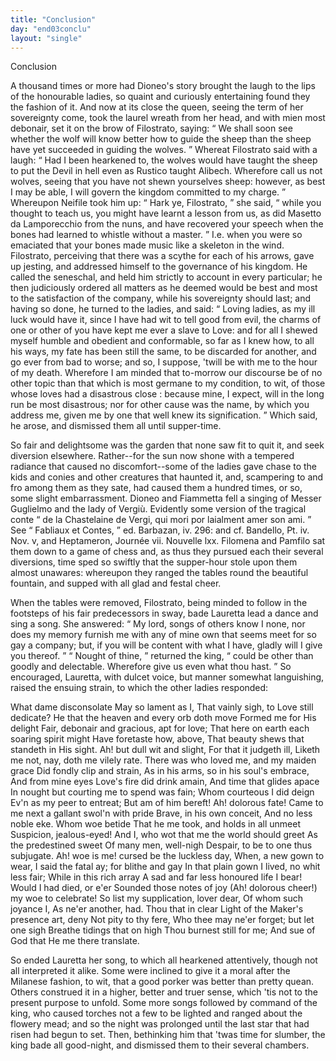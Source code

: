 ```yaml
---
title: "Conclusion"
day: "end03conclu"
layout: "single"
---
```

<html>
 <head>
 </head>
 <body>
  <div id="d03conclu" type="conclusion" who="author">
   <head>
    Conclusion
   </head>
   <p>
    <milestone id="p03970001"/>
    A thousand times or more had Dioneo's story brought the laugh to
 the lips of the honourable ladies, so quaint and curiously entertaining
 found they the fashion of it. And now at its close the queen, seeing the
 term of her sovereignty come, took the laurel wreath from her head,
 and with mien most debonair, set it on the brow of Filostrato,
 saying:
    <q direct="unspecified">
     We shall soon see whether the wolf will know better
 how to guide the sheep than the sheep have yet succeeded in guiding
 the wolves.
    </q>
    <milestone id="p03970002"/>
    Whereat Filostrato said with a laugh:
    <q direct="unspecified">
     Had I been
 hearkened to, the wolves would have taught the sheep to put the
 Devil in hell even as Rustico taught Alibech. Wherefore call us not
 wolves, seeing that you have not shewn yourselves sheep: however,
 as best I may be able, I will govern the kingdom committed to my
     <pb n="255"/>
     charge.
    </q>
    <milestone id="p03970003"/>
    Whereupon Neifile took him up:
    <q direct="unspecified">
     Hark ye, Filostrato,
    </q>
    she said,
    <q direct="unspecified">
     while you thought to teach us, you might have learnt a
 lesson from us, as did Masetto da Lamporecchio from the nuns, and
 have recovered your speech when the bones had learned to whistle
 without a master.
    </q>
    <note>
     <!--(i)-->
     I.e.
     <!--(/i)-->
     when you were so emaciated that your
 bones made music like a skeleton in the wind.
    </note>
    <milestone id="p03970004"/>
    Filostrato, perceiving that there was a scythe
 for each of his arrows, gave up jesting, and addressed himself to the
 governance of his kingdom. He called the seneschal, and held him
 strictly to account in every particular; he then judiciously ordered
 all matters as he deemed would be best and most to the satisfaction of
 the company, while his sovereignty should last; and having so done,
 he turned to the ladies, and said:
    <milestone id="p03970005"/>
    <q direct="unspecified">
     Loving ladies, as my ill luck
 would have it, since I have had wit to tell good from evil, the charms
 of one or other of you have kept me ever a slave to Love: and for
 all I shewed myself humble and obedient and conformable, so far as
 I knew how, to all his ways, my fate has been still the same, to be
 discarded for another, and go ever from bad to worse; and so, I
 suppose, 'twill be with me to the hour of my death.
     <milestone id="p03970006"/>
     Wherefore I am
 minded that to-morrow our discourse be of no other topic than that
	which is most germane to my condition, to wit,
     <seg type="topic">
      of those whose loves
 had a disastrous close
     </seg>
     : because mine, I expect, will in the long
 run be most disastrous; nor for other cause was the name, by which
 you address me, given me by one that well knew its signification.
    </q>
    Which said, he arose, and dismissed them all until supper-time.
   </p>
   <p>
    <milestone id="p03970007"/>
    So fair and delightsome was the garden that none saw fit to quit
 it, and seek diversion elsewhere. Rather--for the sun now shone
 with a tempered radiance that caused no discomfort--some of the
 ladies gave chase to the kids and conies and other creatures that
 haunted it, and, scampering to and fro among them as they sate,
 had caused them a hundred times, or so, some slight embarrassment.
    <milestone id="p03970008"/>
    Dioneo and Fiammetta fell a singing of Messer Guglielmo
 and the lady of Vergi&ugrave;.
    <note>
     Evidently some version of the tragical
     <!--(i)-->
     conte
     <!--(/i)-->
     <q direct="unspecified">
      de la
 Chastelaine de
 Vergi, qui mori por laialment amer son ami.
     </q>
     See
     <q direct="unspecified">
      Fabliaux et
 Contes,
     </q>
     ed. Barbazan, iv. 296: and cf. Bandello, Pt. iv. Nov. v, and Heptameron,
 Journ&eacute;e vii. Nouvelle lxx.
    </note>
    Filomena and Pamfilo sat them down to
 a game of chess and, as thus they pursued each their several
    <pb n="256"/>
    diversions, time sped so swiftly that the supper-hour stole upon them
 almost unawares: whereupon they ranged the tables round the
 beautiful fountain, and supped with all glad and festal cheer.
   </p>
   <p>
    <milestone id="p03970009"/>
    When the tables were removed, Filostrato, being minded to
 follow in the footsteps of his fair predecessors in sway, bade Lauretta
 lead a dance and sing a song. She answered:
    <q direct="unspecified">
     My lord, songs of
 others know I none, nor does my memory furnish me with any of
 mine own that seems meet for so gay a company; but, if you will
 be content with what I have, gladly will I give you thereof.
    </q>
    <milestone id="p03970010"/>
    <q direct="unspecified">
     Nought of thine,
    </q>
    returned the king,
    <q direct="unspecified">
     could be other than
 goodly and delectable. Wherefore give us even what thou hast.
    </q>
    <milestone id="p03970011"/>
    So
 encouraged, Lauretta, with dulcet voice, but manner somewhat
 languishing, raised the ensuing strain, to which the other ladies
 responded:
   </p>
   <div3 type="song" who="lauretta">
    <lg>
     <milestone id="p03970012"/>
     <l>
      What dame disconsolate
     </l>
     <l>
      May so lament as I,
     </l>
     <l>
      That vainly sigh, to Love still dedicate?
     </l>
    </lg>
    <lg>
     <milestone id="p03970013"/>
     <l>
      He that the heaven and every orb doth move
     </l>
     <l>
      Formed me for His delight
     </l>
     <l>
      Fair, debonair and gracious, apt for love;
     </l>
     <l>
      That here on earth each soaring spirit might
     </l>
     <l>
      Have foretaste how, above,
     </l>
     <l>
      That beauty shews that standeth in His sight.
     </l>
     <l>
      Ah! but dull wit and slight,
     </l>
     <l>
      For that it judgeth ill,
     </l>
     <l>
      Liketh me not, nay, doth me vilely rate.
     </l>
    </lg>
    <lg>
     <milestone id="p03970014"/>
     <l>
      There was who loved me, and my maiden grace
     </l>
     <l>
      Did fondly clip and strain,
     </l>
     <l>
      As in his arms, so in his soul's embrace,
     </l>
     <l>
      And from mine eyes Love's fire did drink amain,
     </l>
     <l>
      And time that glides apace
     </l>
     <l>
      In nought but courting me to spend was fain;
     </l>
     <l>
      Whom courteous I did deign
     </l>
     <l>
      Ev'n as my peer to entreat;
     </l>
     <l>
      But am of him bereft! Ah! dolorous fate!
     </l>
    </lg>
    <lg>
     <milestone id="p03970015"/>
     <l>
      Came to me next a gallant swol'n with pride
     </l>
     <l>
      Brave, in his own conceit,
     </l>
     <pb n="257"/>
     <l>
      And no less noble eke. Whom woe betide
     </l>
     <l>
      That he me took, and holds in all unmeet
     </l>
     <l>
      Suspicion, jealous-eyed!
     </l>
     <l>
      And I, who wot that me the world should greet
     </l>
     <l>
      As the predestined sweet
     </l>
     <l>
      Of many men, well-nigh
     </l>
     <l>
      Despair, to be to one thus subjugate.
     </l>
    </lg>
    <lg>
     <milestone id="p03970016"/>
     <l>
      Ah! woe is me! cursed be the luckless day,
     </l>
     <l>
      When, a new gown to wear,
     </l>
     <l>
      I said the fatal ay; for blithe and gay
     </l>
     <l>
      In that plain gown I lived, no whit less fair;
     </l>
     <l>
      While in this rich array
     </l>
     <l>
      A sad and far less honoured life I bear!
     </l>
     <l>
      Would I had died, or e'er
     </l>
     <l>
      Sounded those notes of joy
     </l>
     <l>
      (Ah! dolorous cheer!) my woe to celebrate!
     </l>
    </lg>
    <lg>
     <milestone id="p03970017"/>
     <l>
      So list my supplication, lover dear,
     </l>
     <l>
      Of whom such joyance I,
     </l>
     <l>
      As ne'er another, had. Thou that in clear
     </l>
     <l>
      Light of the Maker's presence art, deny
     </l>
     <l>
      Not pity to thy fere,
     </l>
     <l>
      Who thee may ne'er forget; but let one sigh
     </l>
     <l>
      Breathe tidings that on high
     </l>
     <l>
      Thou burnest still for me;
     </l>
     <l>
      And sue of God that He me there translate.
     </l>
    </lg>
   </div3>
   <p>
    <milestone id="p03970018"/>
    So ended Lauretta her song, to which all hearkened attentively,
 though not all interpreted it alike. Some were inclined to give it a
 moral after the Milanese fashion, to wit, that a good porker was
 better than pretty quean. Others construed it in a higher, better
 and truer sense, which 'tis not to the present purpose to unfold.
    <milestone id="p03970019"/>
    Some more songs followed by command of the king, who caused
 torches not a few to be lighted and ranged about the flowery mead;
 and so the night was prolonged until the last star that had risen had
 begun to set. Then, bethinking him that 'twas time for slumber,
 the king bade all good-night, and dismissed them to their several
 chambers.
   </p>
  </div>
 </body>
</html>